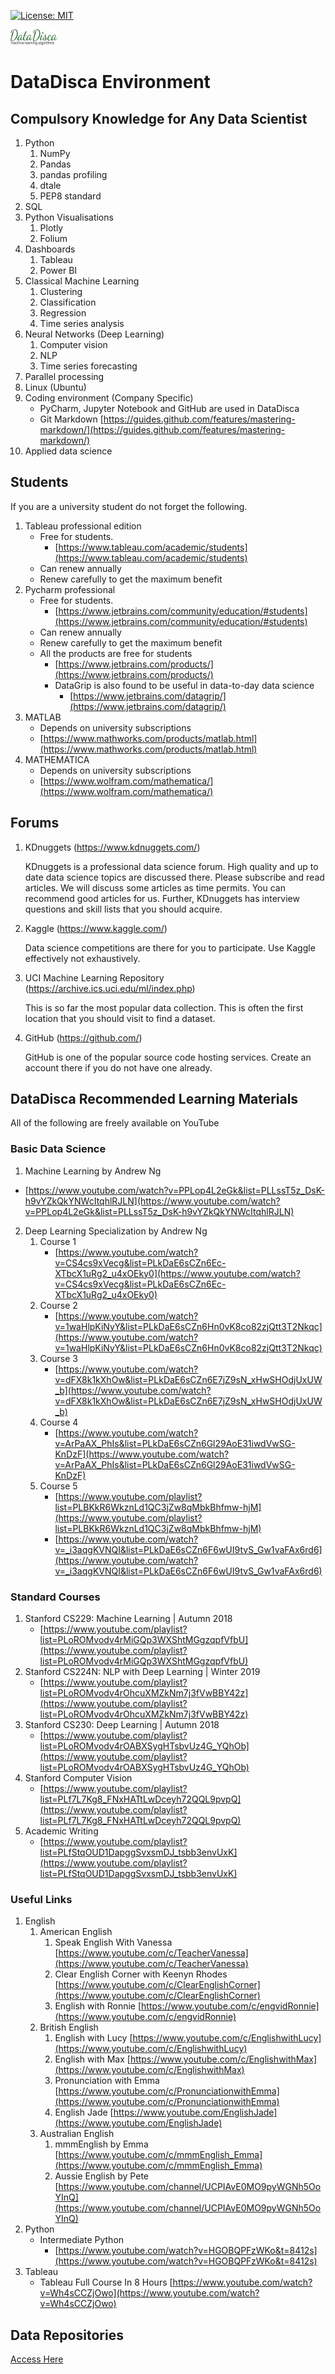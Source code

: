 [![License: MIT](https://img.shields.io/badge/License-MIT-yellow.svg)](https://opensource.org/licenses/MIT) 

<img src="https://raw.githubusercontent.com/DataDisca/django_api1/master/DataDisca-Logo.svg_d400.png" width="75" height="25" />

# DataDisca Environment

## Compulsory Knowledge for Any Data Scientist

1. Python
   1. NumPy
   2. Pandas
   3. pandas profiling
   4. dtale 
   5. PEP8 standard
2. SQL
4. Python Visualisations
   1. Plotly
   2. Folium
5. Dashboards
   1. Tableau 
   2. Power BI
6. Classical Machine Learning
   1. Clustering
   2. Classification
   3. Regression
   4. Time series analysis
7. Neural Networks (Deep Learning)
   1. Computer vision
   2. NLP
   3. Time series forecasting
8. Parallel processing
9. Linux (Ubuntu)
10. Coding environment (Company Specific)
    * PyCharm, Jupyter Notebook and GitHub are used in DataDisca 
    * Git Markdown [https://guides.github.com/features/mastering-markdown/](https://guides.github.com/features/mastering-markdown/)
11. Applied data science

## Students  
If you are a university student do not forget the following. 
1. Tableau professional edition
   * Free for students. 
     * [https://www.tableau.com/academic/students](https://www.tableau.com/academic/students)
   * Can renew annually 
   * Renew carefully to get the maximum benefit
2. Pycharm professional   
   * Free for students.
     * [https://www.jetbrains.com/community/education/#students](https://www.jetbrains.com/community/education/#students)
   * Can renew annually 
   * Renew carefully to get the maximum benefit
   * All the products are free for students
     * [https://www.jetbrains.com/products/](https://www.jetbrains.com/products/)
     * DataGrip is also found to be useful in data-to-day data science
       * [https://www.jetbrains.com/datagrip/](https://www.jetbrains.com/datagrip/)
3. MATLAB
   * Depends on university subscriptions
   * [https://www.mathworks.com/products/matlab.html](https://www.mathworks.com/products/matlab.html)
4. MATHEMATICA
   * Depends on university subscriptions
   * [https://www.wolfram.com/mathematica/](https://www.wolfram.com/mathematica/)
   

## Forums 

1. KDnuggets (https://www.kdnuggets.com/)

    KDnuggets is a professional data science forum. High quality and up to date data science topics are discussed there. Please subscribe and read articles. We will discuss some articles as time permits. You can recommend good articles for us. Further, KDnuggets has interview questions and skill lists that you should acquire.

1. Kaggle (https://www.kaggle.com/)

    Data science competitions are there for you to participate. Use Kaggle effectively not exhaustively.

1. UCI Machine Learning Repository (https://archive.ics.uci.edu/ml/index.php)

    This is so far the most popular data collection. This is often the first location that you should visit to find a dataset.

1. GitHub (https://github.com/)

    GitHub is one of the popular source code hosting services. 
    Create an account there if you do not have one already.  


## DataDisca Recommended Learning Materials
All of the following are freely available on YouTube
### Basic Data Science
1. Machine Learning by Andrew Ng   
  * [https://www.youtube.com/watch?v=PPLop4L2eGk&list=PLLssT5z_DsK-h9vYZkQkYNWcItqhlRJLN](https://www.youtube.com/watch?v=PPLop4L2eGk&list=PLLssT5z_DsK-h9vYZkQkYNWcItqhlRJLN)
2. Deep Learning Specialization by Andrew Ng
   1. Course 1
      * [https://www.youtube.com/watch?v=CS4cs9xVecg&list=PLkDaE6sCZn6Ec-XTbcX1uRg2_u4xOEky0](https://www.youtube.com/watch?v=CS4cs9xVecg&list=PLkDaE6sCZn6Ec-XTbcX1uRg2_u4xOEky0)
   2. Course 2
      * [https://www.youtube.com/watch?v=1waHlpKiNyY&list=PLkDaE6sCZn6Hn0vK8co82zjQtt3T2Nkqc](https://www.youtube.com/watch?v=1waHlpKiNyY&list=PLkDaE6sCZn6Hn0vK8co82zjQtt3T2Nkqc)
   3. Course 3
        * [https://www.youtube.com/watch?v=dFX8k1kXhOw&list=PLkDaE6sCZn6E7jZ9sN_xHwSHOdjUxUW_b](https://www.youtube.com/watch?v=dFX8k1kXhOw&list=PLkDaE6sCZn6E7jZ9sN_xHwSHOdjUxUW_b)
   4. Course 4
        * [https://www.youtube.com/watch?v=ArPaAX_PhIs&list=PLkDaE6sCZn6Gl29AoE31iwdVwSG-KnDzF](https://www.youtube.com/watch?v=ArPaAX_PhIs&list=PLkDaE6sCZn6Gl29AoE31iwdVwSG-KnDzF)
   5. Course 5
        * [https://www.youtube.com/playlist?list=PLBKkR6WkznLd1QC3jZw8qMbkBhfmw-hjM](https://www.youtube.com/playlist?list=PLBKkR6WkznLd1QC3jZw8qMbkBhfmw-hjM)
        * [https://www.youtube.com/watch?v=_i3aqgKVNQI&list=PLkDaE6sCZn6F6wUI9tvS_Gw1vaFAx6rd6](https://www.youtube.com/watch?v=_i3aqgKVNQI&list=PLkDaE6sCZn6F6wUI9tvS_Gw1vaFAx6rd6)
     
### Standard Courses
1. Stanford CS229: Machine Learning | Autumn 2018
   *  [https://www.youtube.com/playlist?list=PLoROMvodv4rMiGQp3WXShtMGgzqpfVfbU](https://www.youtube.com/playlist?list=PLoROMvodv4rMiGQp3WXShtMGgzqpfVfbU)
2. Stanford CS224N: NLP with Deep Learning | Winter 2019
   *  [https://www.youtube.com/playlist?list=PLoROMvodv4rOhcuXMZkNm7j3fVwBBY42z](https://www.youtube.com/playlist?list=PLoROMvodv4rOhcuXMZkNm7j3fVwBBY42z)
3. Stanford CS230: Deep Learning | Autumn 2018
   *  [https://www.youtube.com/playlist?list=PLoROMvodv4rOABXSygHTsbvUz4G_YQhOb](https://www.youtube.com/playlist?list=PLoROMvodv4rOABXSygHTsbvUz4G_YQhOb)
4. Stanford Computer Vision
   *  [https://www.youtube.com/playlist?list=PLf7L7Kg8_FNxHATtLwDceyh72QQL9pvpQ](https://www.youtube.com/playlist?list=PLf7L7Kg8_FNxHATtLwDceyh72QQL9pvpQ)
5. Academic Writing
   *  [https://www.youtube.com/playlist?list=PLfStqOUD1DapggSvxsmDJ_tsbb3envUxK](https://www.youtube.com/playlist?list=PLfStqOUD1DapggSvxsmDJ_tsbb3envUxK)


### Useful Links
1. English
   1. American English
      1. Speak English With Vanessa [https://www.youtube.com/c/TeacherVanessa](https://www.youtube.com/c/TeacherVanessa)
      2. Clear English Corner with Keenyn Rhodes [https://www.youtube.com/c/ClearEnglishCorner](https://www.youtube.com/c/ClearEnglishCorner)
      3. English with Ronnie [https://www.youtube.com/c/engvidRonnie](https://www.youtube.com/c/engvidRonnie)
   2. British English
      1. English with Lucy [https://www.youtube.com/c/EnglishwithLucy](https://www.youtube.com/c/EnglishwithLucy)
      2. English with Max [https://www.youtube.com/c/EnglishwithMax](https://www.youtube.com/c/EnglishwithMax)
      3. Pronunciation with Emma [https://www.youtube.com/c/PronunciationwithEmma](https://www.youtube.com/c/PronunciationwithEmma)
      4. English Jade [https://www.youtube.com/EnglishJade](https://www.youtube.com/EnglishJade)
   3. Australian English
      1. mmmEnglish by Emma [https://www.youtube.com/c/mmmEnglish_Emma](https://www.youtube.com/c/mmmEnglish_Emma)
      2. Aussie English by Pete [https://www.youtube.com/channel/UCPIAvE0MO9pyWGNh5OoYInQ](https://www.youtube.com/channel/UCPIAvE0MO9pyWGNh5OoYInQ)
2. Python
   * Intermediate Python
     * [https://www.youtube.com/watch?v=HGOBQPFzWKo&t=8412s](https://www.youtube.com/watch?v=HGOBQPFzWKo&t=8412s)
3. Tableau 
   * Tableau Full Course In 8 Hours
      [https://www.youtube.com/watch?v=Wh4sCCZjOwo](https://www.youtube.com/watch?v=Wh4sCCZjOwo)
         

## Data Repositories
[Access Here](./Data_Repositories.md)






 

